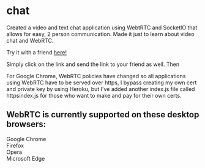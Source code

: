 # chat
Created a video and text chat application using WebtRTC and SocketIO that allows for easy, 2 person communication.
 Made it just to learn about video chat and WebRTC.

Try it with a friend [here!](https://www.simple-chat1234.herokuapp.com)

Simply click on the link and send the link to your friend as well. Then 

For Google Chrome, WebRTC policies have changed so all applications using WebRTC have to be served over https, I bypass creating my own cert and private key by using Heroku, but I've added another index.js file called httpsindex.js for those who want to make and pay for their own certs.

## WebRTC is currently supported on these desktop browsers:
Google Chrome  
Firefox  
Opera  
Microsoft Edge  

